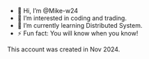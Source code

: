 - 👋 Hi, I’m @Mike-w24
- 👀 I’m interested in coding and trading.
- 🌱 I’m currently learning Distributed System.
- ⚡ Fun fact: You will know when you know!

This account was created in Nov 2024.

<!---
Mike-w24/Mike-w24 is a ✨ special ✨ repository because its `README.md` (this file) appears on your GitHub profile.
You can click the Preview link to take a look at your changes.
--->
